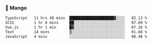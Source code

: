 ### 🥭 Mango

<!--START_SECTION:waka-->

```txt
TypeScript   11 hrs 49 mins  ████████████████████▓░░░░   82.13 %
SCSS         1 hr 8 mins     ██░░░░░░░░░░░░░░░░░░░░░░░   07.89 %
Vue.js       1 hr 1 min      █▓░░░░░░░░░░░░░░░░░░░░░░░   07.16 %
Text         14 mins         ▒░░░░░░░░░░░░░░░░░░░░░░░░   01.68 %
JavaScript   4 mins          ░░░░░░░░░░░░░░░░░░░░░░░░░   00.48 %
```

<!--END_SECTION:waka-->

